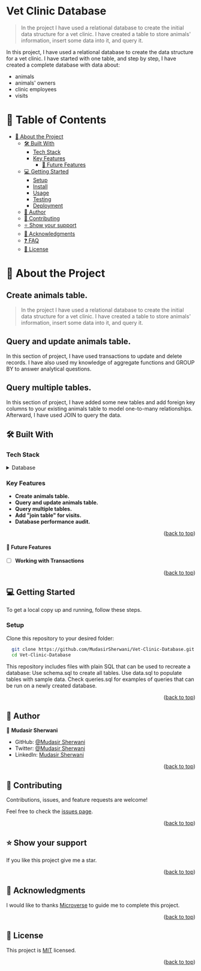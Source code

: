 <a name="readme-top"></a>

<div align="left">
  <h1>Vet Clinic Database</h1>


>In the project I have used a relational database to create the initial data structure for a vet clinic. I have created a table to store animals' information, insert some data into it, and query it.

In this project, I have used a relational database to create the data structure for a vet clinic. I have started with one table, and step by step, I have created a complete database with data about:

- animals
- animals' owners
- clinic employees
- visits


<div>
<!-- TABLE OF CONTENTS -->

# 📗 Table of Contents


- [📖 About the Project ](#-about-project-)
  - [🛠 Built With ](#-built-with-)
    - [Tech Stack ](#tech-stack-)
    - [Key Features ](#key-features-)
      - [🔭 Future Features ](#-future-features-)
  - [💻 Getting Started ](#-getting-started-)
    - [Setup](#setup)
    - [Install](#install)
    - [Usage](#usage)
    - [Testing](#testing)
    - [Deployment](#deployment)
  - [👥 Author](#-author)
  - [🤝 Contributing ](#-contributing-)
  - [⭐️ Show your support ](#️-show-your-support-)
  - [🙏 Acknowledgments ](#-acknowledgments-)
  - [❓ FAQ ](#-faq-)
  - [📝 License ](#-license-)

<!-- PROJECT DESCRIPTION -->
# 📖 About the Project <a name="about-project"></a>
## Create animals table.
>In the project I have used a relational database to create the initial data structure for a vet clinic. I have created a table to store animals' information, insert some data into it, and query it.


## Query and update animals table.
In this section of project, I have used transactions to update and delete records. I have also used my knowledge of aggregate functions and GROUP BY to answer analytical questions.

## Query multiple tables.
In this section of project, I have added some new tables and add foreign key columns to your existing animals table to model one-to-many relationships. Afterward, I have used JOIN to query the data.


## 🛠 Built With <a name="built-with"></a>

### Tech Stack <a name="tech-stack"></a>
   
<details>
<summary>Database</summary>
  <ul>
    <li><a href="https://www.postgresql.org/">PostgreSQL</a></li>
  </ul>
</details>

<!-- Features -->

### Key Features <a name="key-features"></a>

- **Create animals table.**
- **Query and update animals table.**
- **Query multiple tables.**
- **Add "join table" for visits.**
- **Database performance audit.**


<p align="right">(<a href="#readme-top">back to top</a>)</p>

#### 🔭 Future Features <a name="future-features"></a>

- [ ] **Working with Transactions**
<!-- LIVE DEMO -->


<p align="right">(<a href="#readme-top">back to top</a>)</p>


<!-- GETTING STARTED -->

## 💻 Getting Started <a name="getting-started"></a>

To get a local copy up and running, follow these steps.

### Setup

Clone this repository to your desired folder:

```sh
  git clone https://github.com/MudasirSherwani/Vet-Clinic-Database.git
  cd Vet-Clinic-Database
```
This repository includes files with plain SQL that can be used to recreate a database:
Use schema.sql to create all tables.
Use data.sql to populate tables with sample data.
Check queries.sql for examples of queries that can be run on a newly created database.


<p align="right">(<a href="#readme-top">back to top</a>)</p>

<!-- AUTHORS -->
<a name="authors"></a>
## 👥 Author
👤 **Mudasir Sherwani**

- GitHub: [@Mudasir Sherwani](https://github.com/MudasirSherwani)
- Twitter: [@Mudasir Sherwani](https://twitter.com/mudasirsherwani)
- LinkedIn: [Mudasir Sherwani](https://linkedin.com/in/mudasir-sherwani)


<p align="right">(<a href="#readme-top">back to top</a>)</p>


<!-- CONTRIBUTING -->

## 🤝 Contributing <a name="contributing"></a>

Contributions, issues, and feature requests are welcome!

Feel free to check the [issues page](https://github.com/MudasirSherwani/Vet-Clinic-Database/issues).

<p align="right">(<a href="#readme-top">back to top</a>)</p>

<!-- SUPPORT -->

## ⭐️ Show your support <a name="support"></a>

If you like this project give me a star.

<p align="right">(<a href="#readme-top">back to top</a>)</p>

 ## 🙏 Acknowledgments <a name="acknowledgements"></a>

I would like to thanks [Microverse](https://www.microverse.org/) to guide me to complete this project.


<p align="right">(<a href="#readme-top">back to top</a>)</p>

<!-- LICENSE -->

## 📝 License <a name="license"></a>

This project is [MIT](https://github.com/MudasirSherwani/Vet-Clinic-Database/blob/Query-and-update-animals-table/LICENSE.md) licensed.

<p align="right">(<a href="#readme-top">back to top</a>)</p>
